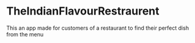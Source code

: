 # TheIndianFlavourRestraurent
This an app made for customers of a restaurant to find their perfect dish from the menu
